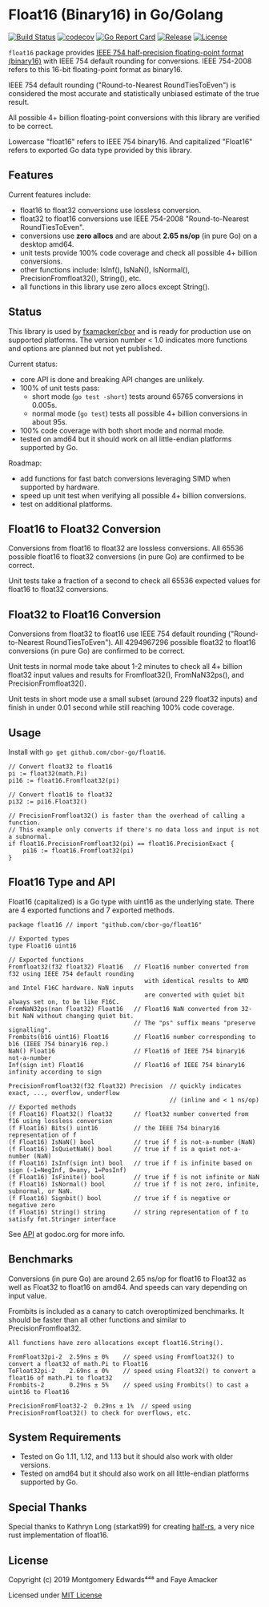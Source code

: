 # Float16 (Binary16) in Go/Golang
[![Build Status](https://travis-ci.org/cbor-go/float16.svg?branch=master)](https://travis-ci.org/cbor-go/float16)
[![codecov](https://codecov.io/gh/cbor-go/float16/branch/master/graph/badge.svg?v=4)](https://codecov.io/gh/cbor-go/float16)
[![Go Report Card](https://goreportcard.com/badge/github.com/cbor-go/float16)](https://goreportcard.com/report/github.com/cbor-go/float16)
[![Release](https://img.shields.io/github/release/cbor-go/float16.svg?style=flat-square)](https://github.com/cbor-go/float16/releases)
[![License](http://img.shields.io/badge/license-mit-blue.svg?style=flat-square)](https://raw.githubusercontent.com/cbor-go/float16/master/LICENSE)

`float16` package provides [IEEE 754 half-precision floating-point format (binary16)](https://en.wikipedia.org/wiki/Half-precision_floating-point_format) with IEEE 754 default rounding for conversions. IEEE 754-2008 refers to this 16-bit floating-point format as binary16.

IEEE 754 default rounding ("Round-to-Nearest RoundTiesToEven") is considered the most accurate and statistically unbiased estimate of the true result.

All possible 4+ billion floating-point conversions with this library are verified to be correct.

Lowercase "float16" refers to IEEE 754 binary16. And capitalized "Float16" refers to exported Go data type provided by this library.

## Features
Current features include:

* float16 to float32 conversions use lossless conversion.
* float32 to float16 conversions use IEEE 754-2008 "Round-to-Nearest RoundTiesToEven".
* conversions use __zero allocs__ and are about __2.65 ns/op__ (in pure Go) on a desktop amd64.
* unit tests provide 100% code coverage and check all possible 4+ billion conversions.
* other functions include: IsInf(), IsNaN(), IsNormal(), PrecisionFromfloat32(), String(), etc.
* all functions in this library use zero allocs except String().

## Status
This library is used by [fxamacker/cbor](https://github.com/fxamacker/cbor) and is ready for production use on supported platforms. The version number < 1.0 indicates more functions and options are planned but not yet published.

Current status:

* core API is done and breaking API changes are unlikely.
* 100% of unit tests pass:
  * short mode (`go test -short`) tests around 65765 conversions in 0.005s.  
  * normal mode (`go test`) tests all possible 4+ billion conversions in about 95s.  
* 100% code coverage with both short mode and normal mode.  
* tested on amd64 but it should work on all little-endian platforms supported by Go.
 
Roadmap:

* add functions for fast batch conversions leveraging SIMD when supported by hardware.
* speed up unit test when verifying all possible 4+ billion conversions.
* test on additional platforms.
 
## Float16 to Float32 Conversion
Conversions from float16 to float32 are lossless conversions.  All 65536 possible float16 to float32 conversions (in pure Go) are confirmed to be correct.  

Unit tests take a fraction of a second to check all 65536 expected values for float16 to float32 conversions.

## Float32 to Float16 Conversion
Conversions from float32 to float16 use IEEE 754 default rounding ("Round-to-Nearest RoundTiesToEven").  All 4294967296 possible float32 to float16 conversions (in pure Go) are confirmed to be correct.  

Unit tests in normal mode take about 1-2 minutes to check all 4+ billion float32 input values and results for Fromfloat32(), FromNaN32ps(), and PrecisionFromfloat32(). 

Unit tests in short mode use a small subset (around 229 float32 inputs) and finish in under 0.01 second while still reaching 100% code coverage.

## Usage
Install with `go get github.com/cbor-go/float16`.
```
// Convert float32 to float16
pi := float32(math.Pi)
pi16 := float16.Fromfloat32(pi)

// Convert float16 to float32
pi32 := pi16.Float32()

// PrecisionFromfloat32() is faster than the overhead of calling a function.
// This example only converts if there's no data loss and input is not a subnormal.
if float16.PrecisionFromfloat32(pi) == float16.PrecisionExact {
    pi16 := float16.Fromfloat32(pi)
}
```

## Float16 Type and API
Float16 (capitalized) is a Go type with uint16 as the underlying state.  There are 4 exported functions and 7 exported  methods.
```
package float16 // import "github.com/cbor-go/float16"

// Exported types
type Float16 uint16

// Exported functions
Fromfloat32(f32 float32) Float16   // Float16 number converted from f32 using IEEE 754 default rounding
                                      with identical results to AMD and Intel F16C hardware. NaN inputs 
                                      are converted with quiet bit always set on, to be like F16C.
FromNaN32ps(nan float32) Float16   // Float16 NaN converted from 32-bit NaN without changing quiet bit.
                                   // The "ps" suffix means "preserve signalling".
Frombits(b16 uint16) Float16       // Float16 number corresponding to b16 (IEEE 754 binary16 rep.)
NaN() Float16                      // Float16 of IEEE 754 binary16 not-a-number
Inf(sign int) Float16              // Float16 of IEEE 754 binary16 infinity according to sign

PrecisionFromfloat32(f32 float32) Precision  // quickly indicates exact, ..., overflow, underflow
                                             // (inline and < 1 ns/op)
// Exported methods
(f Float16) Float32() float32      // float32 number converted from f16 using lossless conversion
(f Float16) Bits() uint16          // the IEEE 754 binary16 representation of f
(f Float16) IsNaN() bool           // true if f is not-a-number (NaN)
(f Float16) IsQuietNaN() bool      // true if f is a quiet not-a-number (NaN)
(f Float16) IsInf(sign int) bool   // true if f is infinite based on sign (-1=NegInf, 0=any, 1=PosInf)
(f Float16) IsFinite() bool        // true if f is not infinite or NaN
(f Float16) IsNormal() bool        // true if f is not zero, infinite, subnormal, or NaN.
(f Float16) Signbit() bool         // true if f is negative or negative zero
(f Float16) String() string        // string representation of f to satisfy fmt.Stringer interface
```
See [API](https://godoc.org/github.com/cbor-go/float16) at godoc.org for more info.

## Benchmarks
Conversions (in pure Go) are around 2.65 ns/op for float16 to Float32 as well as Float32 to float16 on amd64. And speeds can vary depending on input value.

Frombits is included as a canary to catch overoptimized benchmarks. It should be faster than all other functions and similar to PrecisionFromfloat32.
```
All functions have zero allocations except float16.String().

FromFloat32pi-2  2.59ns ± 0%    // speed using Fromfloat32() to convert a float32 of math.Pi to Float16
ToFloat32pi-2    2.69ns ± 0%    // speed using Float32() to convert a float16 of math.Pi to float32
Frombits-2       0.29ns ± 5%    // speed using Frombits() to cast a uint16 to Float16

PrecisionFromFloat32-2  0.29ns ± 1%  // speed using PrecisionFromfloat32() to check for overflows, etc.
```

## System Requirements
* Tested on Go 1.11, 1.12, and 1.13 but it should also work with older versions.
* Tested on amd64 but it should also work on all little-endian platforms supported by Go.

## Special Thanks
Special thanks to Kathryn Long (starkat99) for creating [half-rs](https://github.com/starkat99/half-rs), a very nice rust implementation of float16.

## License
Copyright (c) 2019 Montgomery Edwards⁴⁴⁸ and Faye Amacker

Licensed under [MIT License](LICENSE)
